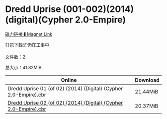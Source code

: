 # Dredd Uprise (001-002)(2014)(digital)(Cypher 2.0-Empire)

[磁力链接⬇Magnet Link](magnet:?xt=urn:btih:f734f9267bf9c86b983ef576380b8c15672a853c&dn=Dredd%20Uprise%20%28001-002%29%282014%29%28digital%29%28Cypher%202.0-Empire%29)

打包下载📦仍在工事中

文件数：2

总大小：41.82MiB

Online | Download
--- | ---
Dredd Uprise 01 (of 02) (2014) (Digital) (Cypher 2.0-Empire).cbr | 21.44MiB
[Dredd Uprise 02 (of 02) (2014) (Digital) (Cypher 2.0-Empire).cbr](https://github.com/alicewish/markdown/blob/master/comic/Dredd-Uprise-02-of-02-2014-Digital-Cypher-2-0-Empire-cbr.md) | 20.37MiB